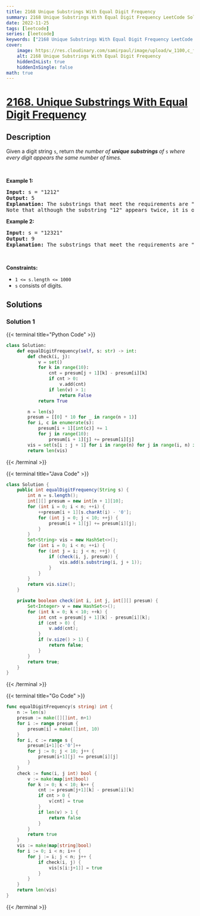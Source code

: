 ```yaml
---
title: 2168 Unique Substrings With Equal Digit Frequency
summary: 2168 Unique Substrings With Equal Digit Frequency LeetCode Solution Explained
date: 2022-11-25
tags: [leetcode]
series: [leetcode]
keywords: ["2168 Unique Substrings With Equal Digit Frequency LeetCode Solution Explained in all languages", "2168 Unique Substrings With Equal Digit Frequency", "LeetCode", "leetcode solution in Python3 C++ Java Go PHP Ruby Swift TypeScript Rust C# JavaScript C", "GeeksforGeeks", "InterviewBit", "Coding Ninjas", "HackerRank", "HackerEarth", "CodeChef", "TopCoder", "AlgoExpert", "freeCodeCamp", "Codeforces", "GitHub", "AtCoder", "Samir Paul"]
cover:
    image: https://res.cloudinary.com/samirpaul/image/upload/w_1100,c_fit,co_rgb:FFFFFF,l_text:Arial_75_bold:2168 Unique Substrings With Equal Digit Frequency - Solution Explained/problem-solving.webp
    alt: 2168 Unique Substrings With Equal Digit Frequency
    hiddenInList: true
    hiddenInSingle: false
math: true
---
```



# [2168. Unique Substrings With Equal Digit Frequency](https://leetcode.com/problems/unique-substrings-with-equal-digit-frequency)


## Description

Given a digit string <code>s</code>, return <em>the number of <strong>unique substrings </strong>of </em><code>s</code><em> where every digit appears the same number of times.</em>

<p>&nbsp;</p>
<p><strong class="example">Example 1:</strong></p>

<pre>
<strong>Input:</strong> s = &quot;1212&quot;
<strong>Output:</strong> 5
<strong>Explanation:</strong> The substrings that meet the requirements are &quot;1&quot;, &quot;2&quot;, &quot;12&quot;, &quot;21&quot;, &quot;1212&quot;.
Note that although the substring &quot;12&quot; appears twice, it is only counted once.
</pre>

<p><strong class="example">Example 2:</strong></p>

<pre>
<strong>Input:</strong> s = &quot;12321&quot;
<strong>Output:</strong> 9
<strong>Explanation:</strong> The substrings that meet the requirements are &quot;1&quot;, &quot;2&quot;, &quot;3&quot;, &quot;12&quot;, &quot;23&quot;, &quot;32&quot;, &quot;21&quot;, &quot;123&quot;, &quot;321&quot;.
</pre>

<p>&nbsp;</p>
<p><strong>Constraints:</strong></p>

<ul>
	<li><code>1 &lt;= s.length &lt;= 1000</code></li>
	<li><code>s</code> consists of digits.</li>
</ul>

## Solutions

### Solution 1

<!-- tabs:start -->

{{< terminal title="Python Code" >}}
```python
class Solution:
    def equalDigitFrequency(self, s: str) -> int:
        def check(i, j):
            v = set()
            for k in range(10):
                cnt = presum[j + 1][k] - presum[i][k]
                if cnt > 0:
                    v.add(cnt)
                if len(v) > 1:
                    return False
            return True

        n = len(s)
        presum = [[0] * 10 for _ in range(n + 1)]
        for i, c in enumerate(s):
            presum[i + 1][int(c)] += 1
            for j in range(10):
                presum[i + 1][j] += presum[i][j]
        vis = set(s[i : j + 1] for i in range(n) for j in range(i, n) if check(i, j))
        return len(vis)
```
{{< /terminal >}}

{{< terminal title="Java Code" >}}
```java
class Solution {
    public int equalDigitFrequency(String s) {
        int n = s.length();
        int[][] presum = new int[n + 1][10];
        for (int i = 0; i < n; ++i) {
            ++presum[i + 1][s.charAt(i) - '0'];
            for (int j = 0; j < 10; ++j) {
                presum[i + 1][j] += presum[i][j];
            }
        }
        Set<String> vis = new HashSet<>();
        for (int i = 0; i < n; ++i) {
            for (int j = i; j < n; ++j) {
                if (check(i, j, presum)) {
                    vis.add(s.substring(i, j + 1));
                }
            }
        }
        return vis.size();
    }

    private boolean check(int i, int j, int[][] presum) {
        Set<Integer> v = new HashSet<>();
        for (int k = 0; k < 10; ++k) {
            int cnt = presum[j + 1][k] - presum[i][k];
            if (cnt > 0) {
                v.add(cnt);
            }
            if (v.size() > 1) {
                return false;
            }
        }
        return true;
    }
}
```
{{< /terminal >}}

{{< terminal title="Go Code" >}}
```go
func equalDigitFrequency(s string) int {
	n := len(s)
	presum := make([][]int, n+1)
	for i := range presum {
		presum[i] = make([]int, 10)
	}
	for i, c := range s {
		presum[i+1][c-'0']++
		for j := 0; j < 10; j++ {
			presum[i+1][j] += presum[i][j]
		}
	}
	check := func(i, j int) bool {
		v := make(map[int]bool)
		for k := 0; k < 10; k++ {
			cnt := presum[j+1][k] - presum[i][k]
			if cnt > 0 {
				v[cnt] = true
			}
			if len(v) > 1 {
				return false
			}
		}
		return true
	}
	vis := make(map[string]bool)
	for i := 0; i < n; i++ {
		for j := i; j < n; j++ {
			if check(i, j) {
				vis[s[i:j+1]] = true
			}
		}
	}
	return len(vis)
}
```
{{< /terminal >}}

<!-- tabs:end -->

<!-- end -->

